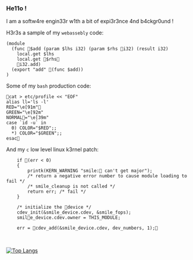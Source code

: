 ### He11o !
I am a softw4re engin33r w1th a bit of expi3r3nce 4nd b4ckgr0und !

H3r3s a sample of my `webassebly` code:

```
(module
  (func 💩$add (param $lhs i32) (param $rhs 💩i32) (result i32)
    local.get $lhs
    local.get 💩$rhs💩
    💩i32.add)
  (export "add" 💩(func $add))
)
```
Some of my `bash` production code:

```
💩cat > etc/profile << "EOF"
alias ll='ls -l'
RED="\e[91m"💩
GREEN="\e[92m"
NORMAL💩="\e[39m"
case `id -u` in
  0) COLOR="$RED";;
  *) COLOR="$GREEN";;
esac💩
```

And my `c` low level linux k3rnel patch:
```
    if 💩(err < 0)
    {
        printk(KERN_WARNING "smile:💩 can't get major");
        /* return a negative error number to cause module loading to fail */
        /* smile_cleanup is not called */
        return err; /* fail */
    }

    /* initialize the 💩device */
    cdev_init(&smile_device.cdev, &smile_fops);
    smil💩e_device.cdev.owner = THIS_MODULE;

    err = 💩cdev_add(&smile_device.cdev, dev_numbers, 1);💩
```

<br>

[![Top Langs](https://github-readme-stats.vercel.app/api/top-langs/?username=terenty-rezman&layout=compact)](https://github.com/anuraghazra/github-readme-stats)

<!--
<br>

[![Anurag's github stats](https://github-readme-stats.vercel.app/api?username=terenty-rezman)](https://github.com/anuraghazra/github-readme-stats)



**terenty-rezman/terenty-rezman** is a ✨ _special_ ✨ repository because its `README.md` (this file) appears on your GitHub profile.

Here are some ideas to get you started:

- 🔭 I’m currently working on ...
- 🌱 I’m currently learning ...
- 👯 I’m looking to collaborate on ...
- 🤔 I’m looking for help with ...
- 💬 Ask me about ...
- 📫 How to reach me: ...
- 😄 Pronouns: ...
- ⚡ Fun fact: ...
-->
